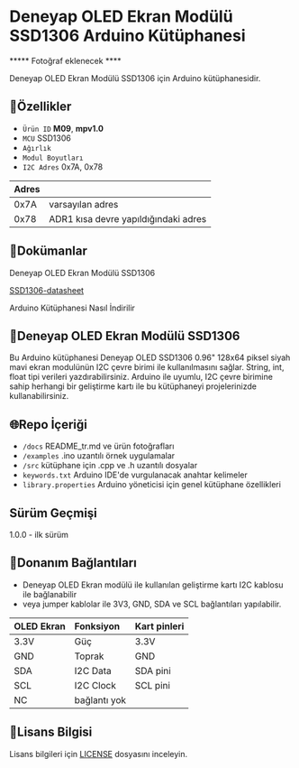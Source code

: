 # Deneyap OLED Ekran Modülü SSD1306 Arduino Kütüphanesi

***** Fotoğraf eklenecek ****

Deneyap OLED Ekran Modülü SSD1306 için Arduino kütüphanesidir.

## :mag_right:Özellikler 
- `Ürün ID` **M09**, **mpv1.0**
- `MCU` SSD1306
- `Ağırlık`
- `Modul Boyutları` 
- `I2C Adres` 0x7A, 0x78

| Adres |  | 
| :---  | :---     |
| 0x7A | varsayılan adres |
| 0x78 | ADR1 kısa devre yapıldığındaki adres|

## :closed_book:Dokümanlar
Deneyap OLED Ekran Modülü SSD1306

[SSD1306-datasheet](https://www.digimax.it/media_import/DISPLAY/RAYSTAR%20OPTRONICS/DISPLAY%20OLED/REX012864DWPP3N00003/REX012864DWPP3N00003_DS_001.pdf)

Arduino Kütüphanesi Nasıl İndirilir

## :pushpin:Deneyap OLED Ekran Modülü SSD1306
Bu Arduino kütüphanesi Deneyap OLED SSD1306 0.96" 128x64 piksel siyah mavi ekran modulünün I2C çevre birimi ile kullanılmasını sağlar. String, int, float tipi verileri yazdırabilirsiniz. Arduino ile uyumlu, I2C çevre birimine sahip herhangi bir geliştirme kartı ile bu kütüphaneyi projelerinizde kullanabilirsiniz.

## :globe_with_meridians:Repo İçeriği
- `/docs` README_tr.md ve ürün fotoğrafları
- `/examples` .ino uzantılı örnek uygulamalar
- `/src` kütüphane için .cpp ve .h uzantılı dosyalar
- `keywords.txt` Arduino IDE'de vurgulanacak anahtar kelimeler
- `library.properties` Arduino yöneticisi için genel kütüphane özellikleri

## Sürüm Geçmişi
1.0.0 - ilk sürüm

## :rocket:Donanım Bağlantıları
- Deneyap OLED Ekran modülü ile kullanılan geliştirme kartı I2C kablosu ile bağlanabilir
- veya jumper kablolar ile 3V3, GND, SDA ve SCL bağlantıları yapılabilir.

| OLED Ekran | Fonksiyon| Kart pinleri |
| :---        |   :---   | :---      |
| 3.3V        | Güç      | 3.3V      |
| GND         | Toprak   | GND       |
| SDA         | I2C Data  | SDA pini |
| SCL         | I2C Clock | SCL pini |
| NC          | bağlantı yok |   |

## :bookmark_tabs:Lisans Bilgisi 
Lisans bilgileri için [LICENSE](https://github.com/deneyapkart/deneyap-oled-ekran-arduino-library/blob/master/LICENSE) dosyasını inceleyin.
